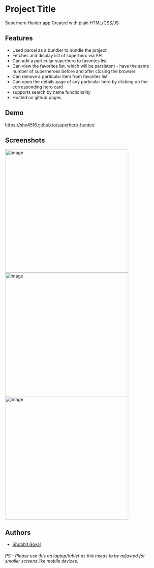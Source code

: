 
# Project Title

Superhero Hunter app Created with plain HTML/CSS/JS

## Features

- Used parcel as a bundler to bundle the project
- Fetches and display list of superhero via API
- Can add a particular superhero to favorites list
- Can view the favorites list, which will be persistent - have the same number of superheroes before and after closing the browser
- Can remove a particular item from favorites list
- Can open the details page of any particular hero by clicking on the corresponding hero card
- supports search by name functionality
- Hosted on github pages


## Demo

https://sho4516.github.io/superhero-hunter/

## Screenshots

<img src="https://github.com/sho4516/superhero-hunter/assets/56107905/6870ed0b-7be3-4173-91f0-d1c7a5738f12" alt="image" width="400">
<img src="https://github.com/sho4516/superhero-hunter/assets/56107905/4f5220c8-9a9c-4f99-b9ab-42b5d0540f79" alt="image" width="400">
<img src="https://github.com/sho4516/superhero-hunter/assets/56107905/81d3c2be-a921-4631-a096-047fe6f4c2ba" alt="image" width="400">

## Authors

- [Shobhit Goyal](https://github.com/sho4516)

###### PS - Please use this on laptop/tablet as this needs to be adjusted for smaller screens like mobile devices.



